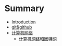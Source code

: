 # Summary

* [Introduction](README.md)
* [git&github](git&github/README.md)
* [计算机网络](计算机网络：自顶向下/README.md)
    - [计算机网络和因特网](计算机网络：自顶向下/计算机网络和因特网.md)
